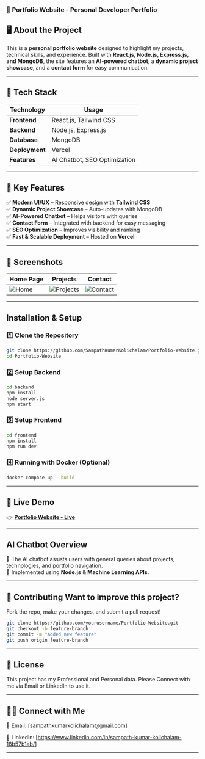 ### 📌 **Portfolio Website - Personal Developer Portfolio**

## 🖥️ **About the Project**
This is a **personal portfolio website** designed to highlight my projects, technical skills, and experience. Built with **React.js, Node.js, Express.js, and MongoDB**, the site features an **AI-powered chatbot**, a **dynamic project showcase**, and a **contact form** for easy communication.

---

## 🚀 **Tech Stack**
| Technology | Usage |
|------------|--------------------------------|
| **Frontend** | React.js, Tailwind CSS |
| **Backend** | Node.js, Express.js |
| **Database** | MongoDB |
| **Deployment** | Vercel |
| **Features** | AI Chatbot, SEO Optimization |

---

## 🎯 **Key Features**
✅ **Modern UI/UX** – Responsive design with **Tailwind CSS**  
✅ **Dynamic Project Showcase** – Auto-updates with MongoDB  
✅ **AI-Powered Chatbot** – Helps visitors with queries  
✅ **Contact Form** – Integrated with backend for easy messaging  
✅ **SEO Optimization** – Improves visibility and ranking  
✅ **Fast & Scalable Deployment** – Hosted on **Vercel**  

---

## 📸 **Screenshots**

| Home Page | Projects | Contact |
|------------|------------|------------|
| ![Home](https://via.placeholder.com/300) | ![Projects](https://via.placeholder.com/300) | ![Contact](https://via.placeholder.com/300) |

---

## **Installation & Setup**
### **1️⃣ Clone the Repository**
```sh
git clone https://github.com/SampathKumarKolichalam/Portfolio-Website.git
cd Portfolio-Website
```

### **2️⃣ Setup Backend**
```sh
cd backend
npm install
node server.js
npm start
```

### **3️⃣ Setup Frontend**
```sh
cd frontend
npm install
npm run dev
```

### **4️⃣ Running with Docker (Optional)**
```sh
docker-compose up --build
```

---

## 🚀 **Live Demo**
👉 **[Portfolio Website - Live](https://your-portfolio.vercel.app/)**  

---

## **AI Chatbot Overview**
🔹 The AI chatbot assists users with general queries about projects, technologies, and portfolio navigation.  
🔹 Implemented using **Node.js** & **Machine Learning APIs**.  

---

## 🤝 **Contributing** **Want to improve this project?**  
Fork the repo, make your changes, and submit a pull request!  

```sh
git clone https://github.com/yourusername/Portfolio-Website.git
git checkout -b feature-branch
git commit -m "Added new feature"
git push origin feature-branch
```

---

## 📜 **License**
This project has my Professional and Personal data. Please Connect with me via Email or LinkedIn to use it.

---

## 👨‍💻 **Connect with Me**
📧 Email: [sampathkumarkolichalam@gmail.com]

🔗 LinkedIn: [https://www.linkedin.com/in/sampath-kumar-kolichalam-18b57b1ab/]

---
